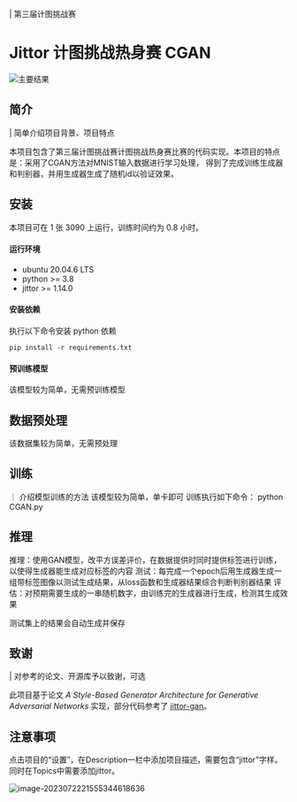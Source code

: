 | 第三届计图挑战赛

# Jittor 计图挑战热身赛 CGAN

![主要结果](https://s3.bmp.ovh/imgs/2023/07/22/2445e1b9a57cc4c9.png)


## 简介
| 简单介绍项目背景、项目特点

本项目包含了第三届计图挑战赛计图挑战热身赛比赛的代码实现。本项目的特点是：采用了CGAN方法对MNIST输入数据进行学习处理，
得到了完成训练生成器和判别器，并用生成器生成了随机id以验证效果。

## 安装 

本项目可在 1 张 3090 上运行，训练时间约为 0.8 小时。

#### 运行环境
- ubuntu 20.04.6 LTS
- python >= 3.8
- jittor >= 1.14.0

#### 安装依赖
执行以下命令安装 python 依赖
```
pip install -r requirements.txt
```

#### 预训练模型
该模型较为简单，无需预训练模型

## 数据预处理
该数据集较为简单，无需预处理

## 训练
｜ 介绍模型训练的方法
该模型较为简单，单卡即可
训练执行如下命令：
python CGAN.py

## 推理
推理：使用GAN模型，改平方误差评价，在数据提供时同时提供标签进行训练，以使得生成器能生成对应标签的内容
测试：每完成一个epoch后用生成器生成一组带标签图像以测试生成结果，从loss函数和生成器结果综合判断判别器结果
评估：对预期需要生成的一串随机数字，由训练完的生成器进行生成，检测其生成效果

测试集上的结果会自动生成并保存

## 致谢
| 对参考的论文、开源库予以致谢，可选

此项目基于论文 *A Style-Based Generator Architecture for Generative Adversarial Networks* 实现，部分代码参考了 [jittor-gan](https://github.com/Jittor/gan-jittor)。

## 注意事项

点击项目的“设置”，在Description一栏中添加项目描述，需要包含“jittor”字样。同时在Topics中需要添加jittor。

![image-2023072221555344618636](https://s3.bmp.ovh/imgs/2023/07/22/2445e1b9a57cc4c9.png)